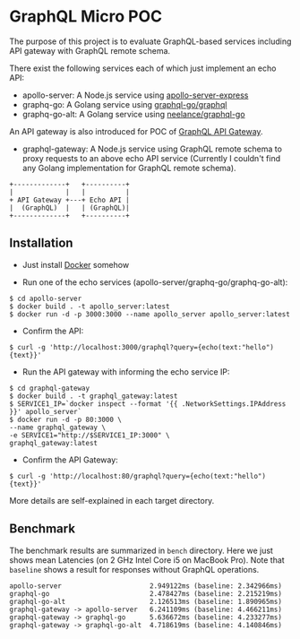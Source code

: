 # GraphQL Micro POC

The purpose of this project is to evaluate GraphQL-based services including API gateway with GraphQL remote schema.

There exist the following services each of which just implement an echo API:

- apollo-server: A Node.js service using [apollo-server-express](https://github.com/apollographql/apollo-server)
- graphq-go: A Golang service using [graphql-go/graphql](https://github.com/graphql-go/graphql)
- graphq-go-alt: A Golang service using [neelance/graphql-go](https://github.com/neelance/graphql-go)

An API gateway is also introduced for POC of [GraphQL API Gateway](https://blog.graph.cool/graphql-api-gateway-graphql-native-1e46e4f179f7).

- graphql-gateway: A Node.js service using GraphQL remote schema to proxy requests to an above echo API service (Currently I couldn't find any Golang implementation for GraphQL remote schema).

```
+-------------+   +----------+
|             |   |          |
+ API Gateway +---+ Echo API |
|  (GraphQL)  |   | (GraphQL)|
+-------------+   +----------+
```

## Installation

- Just install [Docker](https://www.docker.com/) somehow

- Run one of the echo services (apollo-server/graphq-go/graphq-go-alt):

```
$ cd apollo-server
$ docker build . -t apollo_server:latest
$ docker run -d -p 3000:3000 --name apollo_server apollo_server:latest
```

- Confirm the API:

```
$ curl -g 'http://localhost:3000/graphql?query={echo(text:"hello"){text}}'
```

- Run the API gateway with informing the echo service IP:

```
$ cd graphql-gateway
$ docker build . -t graphql_gateway:latest
$ SERVICE1_IP=`docker inspect --format '{{ .NetworkSettings.IPAddress }}' apollo_server`
$ docker run -d -p 80:3000 \
--name graphql_gateway \
-e SERVICE1="http://$SERVICE1_IP:3000" \
graphql_gateway:latest
```
- Confirm the API Gateway:

```
$ curl -g 'http://localhost:80/graphql?query={echo(text:"hello"){text}}'
```

More details are self-explained in each target directory.

## Benchmark

The benchmark results are summarized in `bench` directory.
Here we just shows mean Latencies (on 2 GHz Intel Core i5 on MacBook Pro).
Note that `baseline` shows a result for responses without GraphQL operations.

```
apollo-server                      2.949122ms (baseline: 2.342966ms)
graphql-go                         2.478427ms (baseline: 2.215219ms)
graphql-go-alt                     2.126513ms (baseline: 1.890965ms)
graphql-gateway -> apollo-server   6.241109ms (baseline: 4.466211ms)
graphql-gateway -> graphql-go      5.636672ms (baseline: 4.233277ms)
graphql-gateway -> graphql-go-alt  4.718619ms (baseline: 4.140846ms)
```


